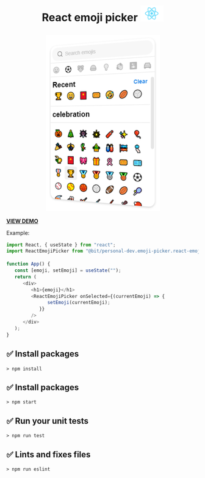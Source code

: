 <h1>
    <p align="center">
        React emoji picker <img  src="./react-logo.png" width="60px" />
    </p>
</h1>

<p align="center">
    <img src="../emoji-picker.PNG" />
</p>

**[VIEW DEMO](https://bit.dev/personal-dev/emoji-picker/react-emoji-picker)**

Example:

```javascript
import React, { useState } from "react";
import ReactEmojiPicker from "@bit/personal-dev.emoji-picker.react-emoji-picker";

function App() {
   const [emoji, setEmoji] = useState("");
   return (
      <div>
         <h1>{emoji}</h1>
         <ReactEmojiPicker onSelected={(currentEmoji) => {
               setEmoji(currentEmoji);
            }}
         />
      </div>
   );
}
```

## :white_check_mark: Install packages

```console
> npm install
```

## :white_check_mark: Install packages

```console
> npm start
```

## :white_check_mark: Run your unit tests

```console
> npm run test
```

## :white_check_mark: Lints and fixes files

```console
> npm run eslint
```
